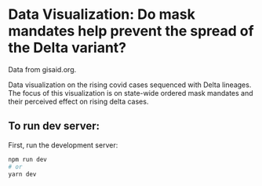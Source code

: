 # Data Visualization: Do mask mandates help prevent the spread of the Delta variant?

Data from gisaid.org.

Data visualization on the rising covid cases sequenced with Delta lineages. The
focus of this visualization is on state-wide ordered mask mandates and their
perceived effect on rising delta cases.

## To run dev server:

First, run the development server:

```bash
npm run dev
# or
yarn dev
```
